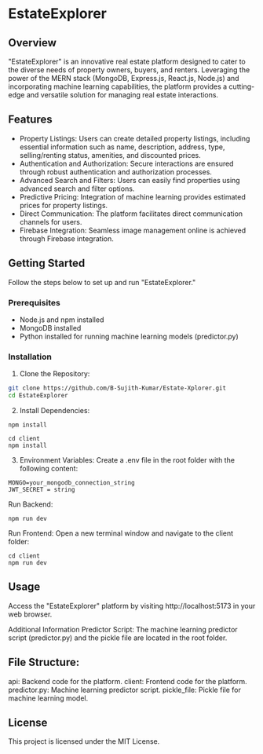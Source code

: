 # EstateExplorer

## Overview

"EstateExplorer" is an innovative real estate platform designed to cater to the diverse needs of property owners, buyers, and renters. Leveraging the power of the MERN stack (MongoDB, Express.js, React.js, Node.js) and incorporating machine learning capabilities, the platform provides a cutting-edge and versatile solution for managing real estate interactions.

## Features

- Property Listings: Users can create detailed property listings, including essential information such as name, description, address, type, selling/renting status, amenities, and discounted prices.
- Authentication and Authorization: Secure interactions are ensured through robust authentication and authorization processes.
- Advanced Search and Filters: Users can easily find properties using advanced search and filter options.
- Predictive Pricing: Integration of machine learning provides estimated prices for property listings.
- Direct Communication: The platform facilitates direct communication channels for users.
- Firebase Integration: Seamless image management online is achieved through Firebase integration.

## Getting Started

Follow the steps below to set up and run "EstateExplorer."

### Prerequisites

- Node.js and npm installed
- MongoDB installed
- Python installed for running machine learning models (predictor.py)

### Installation

1. Clone the Repository:

```bash
git clone https://github.com/B-Sujith-Kumar/Estate-Xplorer.git
cd EstateExplorer
```
2. Install Dependencies:
```
npm install
```
```
cd client
npm install
```
3. Environment Variables: Create a .env file in the root folder with the following content:
 ```
MONGO=your_mongodb_connection_string
JWT_SECRET = string
```
Run Backend:
```
npm run dev
```
Run Frontend: Open a new terminal window and navigate to the client folder:
```
cd client
npm run dev
```
## Usage
Access the "EstateExplorer" platform by visiting http://localhost:5173 in your web browser.

Additional Information
Predictor Script: The machine learning predictor script (predictor.py) and the pickle file are located in the root folder.

## File Structure:

api: Backend code for the platform.
client: Frontend code for the platform.
predictor.py: Machine learning predictor script.
pickle_file: Pickle file for machine learning model.

## License
This project is licensed under the MIT License.
